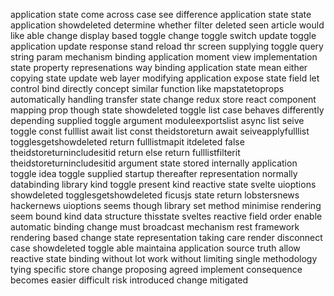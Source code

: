application state come across case see difference application state state application showdeleted determine whether filter deleted seen article would like able change display based toggle change toggle switch update toggle application update response stand reload thr screen supplying toggle query string param mechanism binding application moment view implementation state property represenations way binding application state mean either copying state update web layer modifying application expose state field let control bind directly concept similar function like mapstatetoprops automatically handling transfer state change redux store react component mapping prop though state showdeleted toggle list case behaves differently depending supplied toggle argument moduleexportslist async list seive toggle const fulllist await list const theidstoreturn await seiveapplyfulllist togglesgetshowdeleted return fulllistmapit itdeleted false theidstoreturnincludesitid return else return fulllistfilterit theidstoreturnincludesitid argument state stored internally application toggle idea toggle supplied startup thereafter representation normally databinding library kind toggle present kind reactive state svelte uioptions showdeleted togglesgetshowdeleted ficusjs state return lobstersnews hackernews uioptions seems though library set method minimise rendering seem bound kind data structure thisstate sveltes reactive field order enable automatic binding change must broadcast mechanism rest framework rendering based change state representation taking care render disconnect case showdeleted toggle able maintaina application source truth allow reactive state binding without lot work without limiting single methodology tying specific store change proposing agreed implement consequence becomes easier difficult risk introduced change mitigated